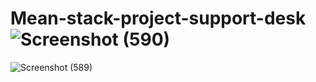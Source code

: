 # Mean-stack-project-support-desk![Screenshot (590)](https://user-images.githubusercontent.com/89307986/232786208-95d6f6a7-021a-4d88-b43a-82832cb9f3d9.png)
![Screenshot (589)](https://user-images.githubusercontent.com/89307986/232786220-d8926449-c673-4a2b-ad4c-e888eb6b72aa.png)

